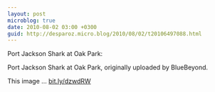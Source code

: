 ```yaml
---
layout: post
microblog: true
date: 2010-08-02 03:00 +0300
guid: http://desparoz.micro.blog/2010/08/02/t20106497088.html
---
```

Port Jackson Shark at Oak Park: 

Port Jackson Shark at Oak Park, originally uploaded by BlueBeyond.

This image ... [bit.ly/dzwdRW](http://bit.ly/dzwdRW)
